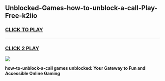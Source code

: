 
## Unblocked-Games-how-to-unblock-a-call-Play-Free-k2iio
<h3>
<a href="https://premium76.site?title=how-to-unblock-a-call&ref=23A">CLICK TO PLAY</a></h3>
<hr>

<h3>
<a href="https://premium76.site?title=how-to-unblock-a-call&ref=23A">CLICK 2 PLAY</a>
  
</h3>

<a href="https://premium76.site?title=how-to-unblock-a-call&ref=23A"><img src="https://clearcache.store/games.png"></a>


**how-to-unblock-a-call games unblocked: Your Gateway to Fun and Accessible Online Gaming**
